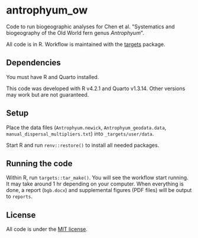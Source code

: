 # antrophyum_ow

Code to run biogeographic analyses for Chen et al. "Systematics and biogeography of the Old World fern genus *Antrophyum*".

All code is in R. Workflow is maintained with the [targets](https://github.com/ropensci/targets) package.

## Dependencies

You must have R and Quarto installed.

This code was developed with R v4.2.1 and Quarto v1.3.14. Other versions may work but are not guaranteed.

## Setup

Place the data files (`Antrophyum.newick`, `Antrophyum_geodata.data`, `manual_dispersal_multipliers.txt`) into `_targets/user/data`.

Start R and run `renv::restore()` to install all needed packages.

## Running the code

Within R, run `targets::tar_make()`. You will see the workflow start running. It may take around 1 hr depending on your computer. When everything is done, a report (`bgb.docx`) and supplemental figures (PDF files) will be output to `reports`.

## License

All code is under the [MIT license](LICENSE).